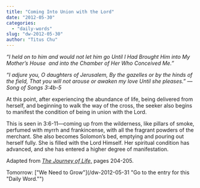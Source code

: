 ```yaml
---
title: "Coming Into Union with the Lord"
date: "2012-05-30"
categories: 
  - "daily-words"
slug: "dw-2012-05-30"
author: "Titus Chu"
---
```


_“I held on to him and would not let him go Until I Had Brought Him into My Mother’s House  and into the Chamber of Her Who Conceived Me.”_

_“I adjure you, O daughters of Jerusalem, By the gazelles or by the hinds of the field, That you will not arouse or awaken my love Until she pleases.” — Song of Songs 3:4b-5_

At this point, after experiencing the abundance of life, being delivered from herself, and beginning to walk the way of the cross, the seeker also begins to manifest the condition of being in union with the Lord.

This is seen in 3:6-11—coming up from the wilderness, like pillars of smoke, perfumed with myrrh and frankincense, with all the fragrant powders of the merchant. She also becomes Solomon’s bed, emptying and pouring out herself fully. She is filled with the Lord Himself. Her spiritual condition has advanced, and she has entered a higher degree of manifestation.

Adapted from _[The Journey of Life,](/book-journey "Go to the listing for this book.")_ pages 204-205.

Tomorrow: ["We Need to Grow"](/dw-2012-05-31 "Go to the entry for this "Daily Word."")
